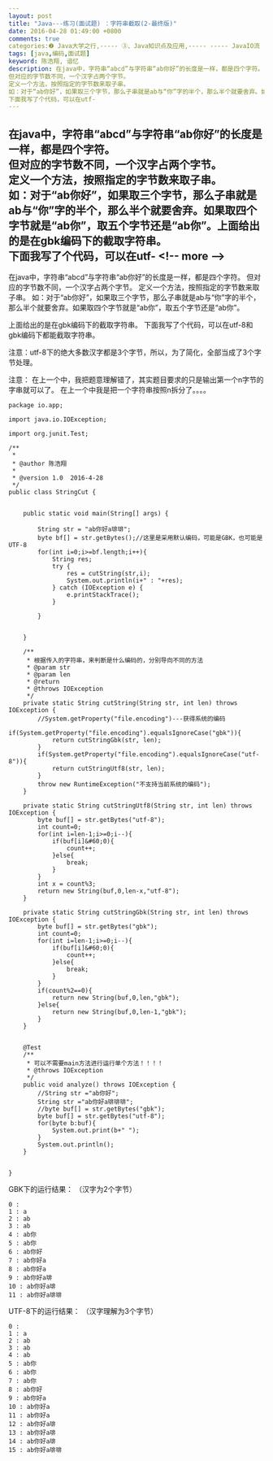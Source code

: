 ```yaml
---
layout: post
title: "Java---练习(面试题) ：字符串截取(2-最终版)"
date: 2016-04-28 01:49:00 +0800
comments: true
categories:❷ Java大学之行,----- ③、Java知识点及应用,----- ----- JavaIO流
tags: [java,编码,面试题]
keyword: 陈浩翔, 谙忆
description: 在java中，字符串“abcd”与字符串“ab你好”的长度是一样，都是四个字符。  
但对应的字节数不同，一个汉字占两个字节。  
定义一个方法，按照指定的字节数来取子串。  
如：对于“ab你好”，如果取三个字节，那么子串就是ab与“你”字的半个，那么半个就要舍弃。如果取四个字节就是“ab你”，取五个字节还是“ab你”。上面给出的是在gbk编码下的截取字符串。  
下面我写了个代码，可以在utf- 
---
```



在java中，字符串“abcd”与字符串“ab你好”的长度是一样，都是四个字符。  
但对应的字节数不同，一个汉字占两个字节。  
定义一个方法，按照指定的字节数来取子串。  
如：对于“ab你好”，如果取三个字节，那么子串就是ab与“你”字的半个，那么半个就要舍弃。如果取四个字节就是“ab你”，取五个字节还是“ab你”。上面给出的是在gbk编码下的截取字符串。  
下面我写了个代码，可以在utf-
&#60;!-- more --&#62;
----------

在java中，字符串“abcd”与字符串“ab你好”的长度是一样，都是四个字符。 
但对应的字节数不同，一个汉字占两个字节。 
定义一个方法，按照指定的字节数来取子串。 
如：对于“ab你好”，如果取三个字节，那么子串就是ab与“你”字的半个，那么半个就要舍弃。如果取四个字节就是“ab你”，取五个字节还是“ab你”。

上面给出的是在gbk编码下的截取字符串。 
下面我写了个代码，可以在utf-8和gbk编码下都能截取字符串。

注意：utf-8下的绝大多数汉字都是3个字节，所以，为了简化，全部当成了3个字节处理。

注意：
在上一个中，我把题意理解错了，其实题目要求的只是输出第一个n字节的字串就可以了。
在上一个中我是把一个字符串按照n拆分了。。。。


```
package io.app;

import java.io.IOException;

import org.junit.Test;

/**
 * 
 * @author 陈浩翔
 *
 * @version 1.0  2016-4-28
 */
public class StringCut {


	public static void main(String[] args) {
		
		String str = "ab你好a琲琲";
		byte bf[] = str.getBytes();//这里是采用默认编码，可能是GBK，也可能是UTF-8
		for(int i=0;i>=bf.length;i++){
			String res;
			try {
				res = cutString(str,i);
				System.out.println(i+" : "+res);
			} catch (IOException e) {
				e.printStackTrace();
			}
			
		}
		
		
	}
	
	/**
	 * 根据传入的字符串，来判断是什么编码的，分别导向不同的方法
	 * @param str
	 * @param len
	 * @return
	 * @throws IOException 
	 */
	private static String cutString(String str, int len) throws IOException {
		//System.getProperty("file.encoding")---获得系统的编码
		if(System.getProperty("file.encoding").equalsIgnoreCase("gbk")){
			return cutStringGbk(str, len);
		}
		if(System.getProperty("file.encoding").equalsIgnoreCase("utf-8")){
			return cutStringUtf8(str, len);
		}
		throw new RuntimeException("不支持当前系统的编码");
	}

	private static String cutStringUtf8(String str, int len) throws IOException {
		byte buf[] = str.getBytes("utf-8");
		int count=0;
		for(int i=len-1;i>=0;i--){
			if(buf[i]&#60;0){
				count++;
			}else{
				break;
			}
		}
		int x = count%3;
		return new String(buf,0,len-x,"utf-8");
	}
	
	private static String cutStringGbk(String str, int len) throws IOException {
		byte buf[] = str.getBytes("gbk");
		int count=0;
		for(int i=len-1;i>=0;i--){
			if(buf[i]&#60;0){
				count++;
			}else{
				break;
			}
		}
		if(count%2==0){
			return new String(buf,0,len,"gbk");
		}else{
			return new String(buf,0,len-1,"gbk");
		}
	}
		
	
	@Test
	/**
	 * 可以不需要main方法进行运行单个方法！！！！
	 * @throws IOException
	 */
	public void analyze() throws IOException {
		//String str ="ab你好";
		String str ="ab你好a琲琲琲";
		//byte buf[] = str.getBytes("gbk");
		byte buf[] = str.getBytes("utf-8");
		for(byte b:buf){
			System.out.print(b+" ");
		}
		System.out.println();
	}
	
	
}

```

GBK下的运行结果：
（汉字为2个字节）
```
0 : 
1 : a
2 : ab
3 : ab
4 : ab你
5 : ab你
6 : ab你好
7 : ab你好a
8 : ab你好a
9 : ab你好a琲
10 : ab你好a琲
11 : ab你好a琲琲

```

UTF-8下的运行结果：
（汉字理解为3个字节）

```
0 : 
1 : a
2 : ab
3 : ab
4 : ab
5 : ab你
6 : ab你
7 : ab你
8 : ab你好
9 : ab你好a
10 : ab你好a
11 : ab你好a
12 : ab你好a琲
13 : ab你好a琲
14 : ab你好a琲
15 : ab你好a琲琲

```

